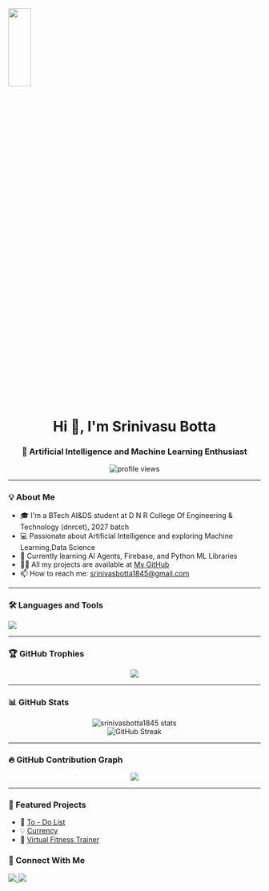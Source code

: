 <img src="https://res.cloudinary.com/djfzwalgt/image/upload/v1753553568/vas_dewv5j.jpg" height="20%" width="30%" border-radius="10px" margin-left="30px">
<h1 align="center">Hi 👋, I'm Srinivasu Botta</h1>
<h3 align="center">🚀 Artificial Intelligence and Machine Learning Enthusiast</h3>

<p align="center">
  <img src="https://komarev.com/ghpvc/?username=srinivasbotta1845&label=Profile%20views&color=0e75b6&style=flat" alt="profile views" />
</p>

---

### 💡 About Me

- 🎓 I'm a BTech AI&DS student at D N R College Of Engineering & Technology (dnrcet), 2027 batch  
- 💻 Passionate about Artificial Intelligence and exploring Machine Learning,Data Science  
- 🌱 Currently learning AI Agents, Firebase, and Python ML Libraries  
- 👨‍💻 All my projects are available at [My GitHub](https://github.com/srinivasbotta1845)  
- 📫 How to reach me: srinivasbotta1845@gmail.com  

---

### 🛠 Languages and Tools

<p align="left">
  <img src="https://skillicons.dev/icons?i=html,css,js,ts,react,nodejs,py,firebase,git,github,mysql,linux" />
</p>

---

### 🏆 GitHub Trophies

<p align="center">
  <img src="https://github-profile-trophy.vercel.app/?username=srinivasbotta1845&theme=onedark&margin-w=15&margin-h=15" />
</p>

---

### 📊 GitHub Stats

<p align="center">
  <img src="https://github-readme-stats.vercel.app/api?username=srinivasbotta1845&show_icons=true&locale=en&theme=tokyonight" alt="srinivasbotta1845 stats" />
  <br />
  <img src="https://github-readme-streak-stats.herokuapp.com/?user=srinivasbotta1845&theme=tokyonight" alt="GitHub Streak" />
</p>

---

### 🔥 GitHub Contribution Graph

<p align="center">
  <img src="https://github-readme-activity-graph.cyclic.app/graph?username=srinivasbotta1845&theme=tokyo-night" />
</p>

---

### 📁 Featured Projects

- 🚀 [To - Do List](https://github.com/srinivasbotta1845/to-do-list)   
- 💡 [Currency](https://github.com/srinivasbotta1845/currency)  
- 🔧 [Virtual Fitness Trainer](https://github.com/srinivasbotta1845/virtual_fitness_trainer)  



### 🤝 Connect With Me

<p align="left">
  <a href="https://www.linkedin.com/in/srinivasu-botta-0a8330321/" target="_blank">
    <img src="https://img.shields.io/badge/-LinkedIn-blue?style=flat-square&logo=linkedin" />
  </a>
  <a href="mailto:srinivasbotta1845@gmail.com">
    <img src="https://img.shields.io/badge/Gmail-D14836?style=flat-square&logo=gmail&logoColor=white" />
  </a>
</p>
